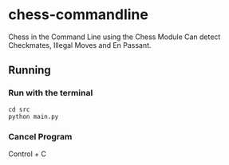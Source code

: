 # chess-commandline
Chess in the Command Line using the Chess Module
Can detect Checkmates, Illegal Moves and En Passant.

## Running

### Run with the terminal
```
cd src
python main.py
```

### Cancel Program
Control + C
